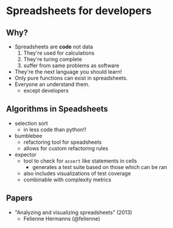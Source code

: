 # Spreadsheets for developers

## Why?

- Spreadsheets are __code__ not data
  1. They're used for calculations
  1. They're turing complete
  1. suffer from same problems as software
- They're the next language you should learn!
- Only pure functions can exist in spreadsheets.
- Everyone an understand them.
  - except developers

## Algorithms in Speadsheets

- selection sort
  - in less code than python!!
- bumblebee
  - refactoring tool for speadsheets
  - allows for custom refactoring rules
- expector
  - tool to check for `assert` like statements in cells
    - generates a test suite based on those which can be ran
  - also includes visualizations of test coverage
  - combinable with complexity metrics

## Papers

- "Analyzing and visualizing spreadsheets" (2013)
  - Felienne Hermanns (@felienne)
